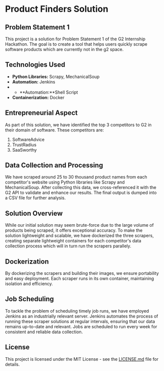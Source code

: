 # Product Finders Solution

## Problem Statement 1

This project is a solution for Problem Statement 1 of the G2 Internship Hackathon. The goal is to create a tool that helps users quickly scrape software products which are currently not in the g2 space.

## Technologies Used

- **Python Libraries:** Scrapy, MechanicalSoup
- **Automation:** Jenkins
- - **Automation:**Shell Script
- **Containerization:** Docker

## Entrepreneurial Aspect

As part of this solution, we have identified the top 3 competitors to G2 in their domain of software. These competitors are:

1. SoftwareAdvice
2. TrustRadius
3. SaaSworthy

## Data Collection and Processing

We have scraped around 25 to 30 thousand product names from each competitor's website using Python libraries like Scrapy and MechanicalSoup. After collecting this data, we cross-referenced it with the G2 API to validate and enhance our results. The final output is dumped into a CSV file for further analysis.

## Solution Overview

While our initial solution may seem brute-force due to the large volume of products being scraped, it offers exceptional accuracy. To make the solution lightweight and scalable, we have dockerized the three scrapers, creating separate lightweight containers for each competitor's data collection process which will in turn run the scrapers parallely.

## Dockerization

By dockerizing the scrapers and building their images, we ensure portability and easy deployment. Each scraper runs in its own container, maintaining isolation and efficiency.

## Job Scheduling

To tackle the problem of scheduling timely job runs, we have employed Jenkins as an industrially relevant server. Jenkins automates the process of running these scraper solutions at regular intervals, ensuring that our data remains up-to-date and relevant. Jobs are scheduled to run every week for consistent and reliable data collection.


## License

This project is licensed under the MIT License - see the [LICENSE.md](LICENSE.md) file for details.
